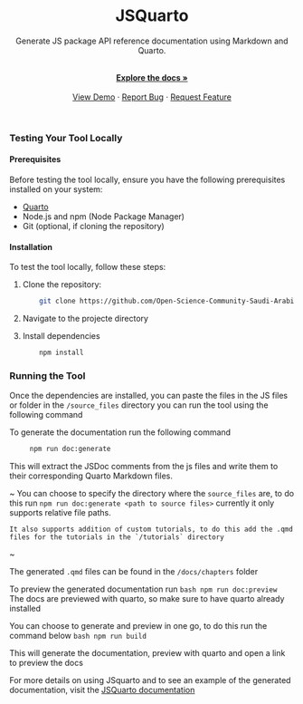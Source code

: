 <h1 align="center">JSQuarto</h1>

<div align="center">
    Generate JS package API reference documentation using Markdown and Quarto.
</div>
<br />
<div align="center">
  <p align="center">
    <a href="https://jsquarto.netlify.app/"><strong>Explore the docs »</strong></a>
    <br />
    <br />
    <a href="https://jsquarto.netlify.app/">View Demo</a>
    ·
    <a href="https://github.com/Open-Science-Community-Saudi-Arabia/JSquarto/issues">Report Bug</a>
    ·
    <a href="https://github.com/Open-Science-Community-Saudi-Arabia/JSquarto/issues">Request Feature</a>
  </p>
</div>
<br/>

### Testing Your Tool Locally

#### Prerequisites

Before testing the tool locally, ensure you have the following prerequisites installed on your system:

-   [Quarto](https://quarto.org/)
-   Node.js and npm (Node Package Manager)
-   Git (optional, if cloning the repository)

#### Installation

To test the tool locally, follow these steps:

1. Clone the repository:
    ```bash
        git clone https://github.com/Open-Science-Community-Saudi-Arabia/JSquarto
    ```
2. Navigate to the projecte directory

3. Install dependencies
    ```bash
        npm install
    ```

### Running the Tool

Once the dependencies are installed, you can paste the files in the JS files or folder in the `/source_files` directory you can run the tool using the following command

To generate the documentation run the following command

```bash
     npm run doc:generate
```

This will extract the JSDoc comments from the js files and write them to their corresponding Quarto Markdown files.

~
You can choose to specify the directory where the `source_files` are, to do this run `npm run doc:generate <path to source files>` currently it only supports relative file paths.

    It also supports addition of custom tutorials, to do this add the .qmd files for the tutorials in the `/tutorials` directory

~

The generated `.qmd` files can be found in the `/docs/chapters` folder

To preview the generated documentation run
`bash
        npm run doc:preview
    `
The docs are previewed with quarto, so make sure to have quarto already installed

You can choose to generate and preview in one go, to do this run the command below
`bash
        npm run build
    `

This will generate the documentation, preview with quarto and open a link to preview the docs

For more details on using JSquarto and to see an example of the generated documentation, visit the [JSQuarto documentation](https://jsquarto.netlify.app/)

